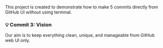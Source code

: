 This project is created to demonstrate how to make 5 commits directly from GitHub UI without using terminal.

### 💡 Commit 3: Vision

Our aim is to keep everything clean, unique, and manageable from GitHub web UI only.
